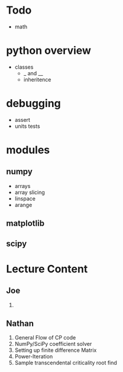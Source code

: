 # Todo
- math

# python overview
- classes
  - _ and __
  - inheritence

# debugging
- assert
- units tests

# modules
## numpy
- arrays
- array slicing
- linspace
- arange

## matplotlib
## scipy

# Lecture Content

## Joe
1.  

## Nathan
1. General Flow of CP code
2. NumPy/SciPy coefficient solver
3. Setting up finite difference Matrix 
4. Power-Iteration
5. Sample transcendental criticality root find
